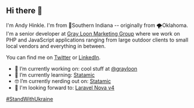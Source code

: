 ## Hi there 👋

I'm Andy Hinkle. I'm from 🌽Southern Indiana -- originally from 🌪️Oklahoma. I'm a senior developer at [Gray Loon Marketing Group](https://grayloon.com/) where we work on PHP and JavaScript applications ranging from large outdoor clients to small local vendors and everything in between.

You can find me on [Twitter](https://twitter.com/andyhnk) or [LinkedIn](https://www.linkedin.com/in/athinkle/).

- 🔭 I’m currently working on: cool stuff at [@grayloon](https://github.com/grayloon)
- 🌱 I’m currently learning: [Statamic](https://statamic.com)
- 🤓 I’m currently nerding out on: [Statamic](https://statamic.com)
- 🤩 I'm looking forward to: [Laravel Nova v4](https://nova.laravel.com/)

[#StandWithUkraine](https://standwithukraine.live/)
